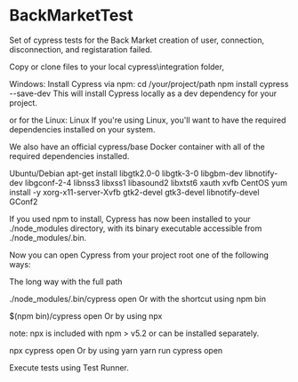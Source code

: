 # BackMarketTest

Set of cypress tests for the Back Market creation of user, connection, disconnection, and registaration failed.

Copy or clone files to your local cypress\integration folder,

Windows:
Install Cypress via npm:
cd /your/project/path
npm install cypress --save-dev
This will install Cypress locally as a dev dependency for your project.

or for the Linux:
Linux
If you're using Linux, you'll want to have the required dependencies installed on your system.

We also have an official cypress/base Docker container with all of the required dependencies installed.

Ubuntu/Debian
apt-get install libgtk2.0-0 libgtk-3-0 libgbm-dev libnotify-dev libgconf-2-4 libnss3 libxss1 libasound2 libxtst6 xauth xvfb
CentOS
yum install -y xorg-x11-server-Xvfb gtk2-devel gtk3-devel libnotify-devel GConf2 

If you used npm to install, Cypress has now been installed to your ./node_modules directory, with its binary executable accessible from ./node_modules/.bin.

Now you can open Cypress from your project root one of the following ways:

The long way with the full path

./node_modules/.bin/cypress open
Or with the shortcut using npm bin

$(npm bin)/cypress open
Or by using npx

note: npx is included with npm > v5.2 or can be installed separately.

npx cypress open
Or by using yarn
yarn run cypress open

Execute tests using Test Runner.
